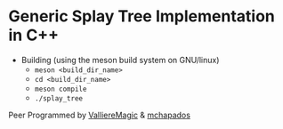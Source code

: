 # Generic Splay Tree Implementation in C++
- Building (using the meson build system on GNU/linux)
	- `meson <build_dir_name>`
	- `cd <build_dir_name>`
	- `meson compile`
	- `./splay_tree`

Peer Programmed by [ValliereMagic](https://github.com/ValliereMagic) &
[mchapados](https://github.com/mchapados)
